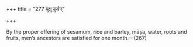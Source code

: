 +++
title = "277 युक्षु कुर्वन्"

+++

By the proper offering of sesamum, rice and barley, māṣa, water, roots and fruits, men’s ancestors are satisfied for one month.—(267)